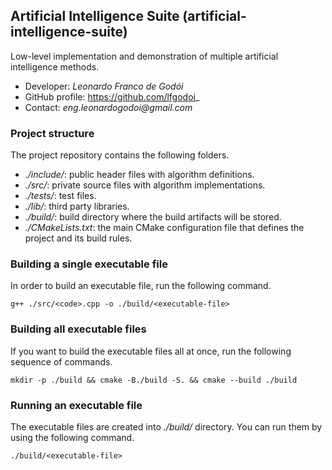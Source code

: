 ## Artificial Intelligence Suite (artificial-intelligence-suite)

Low-level implementation and demonstration of multiple artificial intelligence methods.

- Developer: _Leonardo Franco de Godói_
- GitHub profile: https://github.com/lfgodoi_
- Contact: _eng.leonardogodoi@gmail.com_

### Project structure

The project repository contains the following folders.

- _./include/_: public header files with algorithm definitions.
- _./src/_: private source files with algorithm implementations.
- _./tests/_: test files.
- _./lib/_: third party libraries.
- _./build/_: build directory where the build artifacts will be stored.
- _./CMakeLists.txt_: the main CMake configuration file that defines the project and its build rules.

### Building a single executable file

In order to build an executable file, run the following command.

    g++ ./src/<code>.cpp -o ./build/<executable-file>

### Building all executable files

If you want to build the executable files all at once, run the following sequence of commands.

    mkdir -p ./build && cmake -B./build -S. && cmake --build ./build

### Running an executable file

The executable files are created into _./build/_ directory. You can run them by using the following command.

    ./build/<executable-file>
